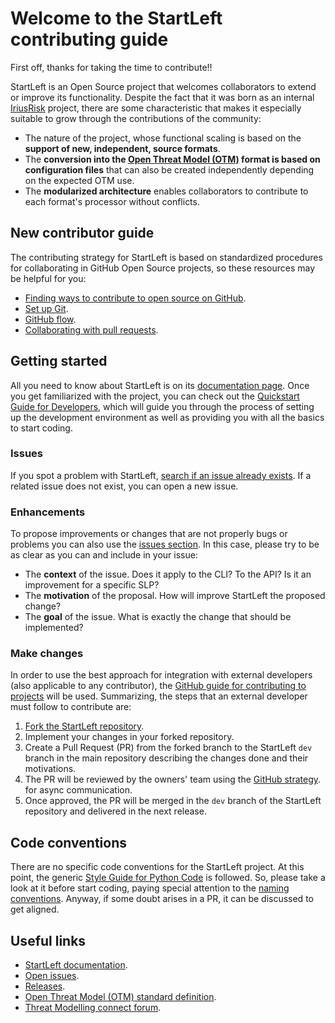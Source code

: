 # Welcome to the StartLeft contributing guide
First off, thanks for taking the time to contribute!!

StartLeft is an Open Source project that welcomes collaborators to extend or improve its functionality. Despite
the fact that it was born as an internal [IriusRisk](https://iriusrisk.com) project, there are some characteristic that 
makes it especially suitable to grow through the contributions of the community:

* The nature of the project, whose functional scaling is based on the **support of new, independent, source
  formats**.
* The **conversion into the [Open Threat Model (OTM)](https://github.com/iriusrisk/OpenThreatModel) format is based on 
  configuration files** that can also be created independently depending on the expected OTM use.
* The **modularized architecture** enables collaborators to contribute to each format's processor without conflicts.

## New contributor guide
The contributing strategy for StartLeft is based on standardized procedures for collaborating in GitHub Open Source
projects, so these resources may be helpful for you:

* [Finding ways to contribute to open source on GitHub](https://docs.github.com/en/get-started/exploring-projects-on-github/finding-ways-to-contribute-to-open-source-on-github).
* [Set up Git](https://docs.github.com/en/get-started/quickstart/set-up-git).
* [GitHub flow](https://docs.github.com/en/get-started/quickstart/github-flow).
* [Collaborating with pull requests](https://docs.github.com/en/github/collaborating-with-pull-requests).

## Getting started

All you need to know about StartLeft is on its [documentation page](http://iriusrisk.github.io/startleft). Once you
get familiarized with the project, you can check out the
[Quickstart Guide for Developers](http://iriusrisk.github.io/startleft/development/Quickstart-Guide-for-Developers/),
which will guide you through the process of setting up the development environment as well as providing you with all
the basics to start coding.

### Issues
If you spot a problem with StartLeft, [search if an issue already exists](https://github.com/iriusrisk/startleft/issues).
If a related issue does not exist, you can open a new issue.

### Enhancements
To propose improvements or changes that are not properly bugs or problems you can also use the
[issues section](https://github.com/iriusrisk/startleft/issues). In this case, please try to be as clear as you can
and include in your issue:
* The **context** of the issue. Does it apply to the CLI? To the API? Is it an improvement for a specific SLP?
* The **motivation** of the proposal. How will improve StartLeft the proposed change?
* The **goal** of the issue. What is exactly the change that should be implemented?

### Make changes
In order to use the best approach for integration with external developers (also applicable to any contributor), the
[GitHub guide for contributing to projects](https://docs.github.com/en/get-started/quickstart/contributing-to-projects)
will be used. Summarizing, the steps that an external developer must follow to contribute are:

1. [Fork the StartLeft repository](https://github.com/iriusrisk/startleft/fork).
2. Implement your changes in your forked repository.
3. Create a Pull Request (PR) from the forked branch to the StartLeft `dev` branch in the main
   repository describing the changes done and their motivations.
4. The PR will be reviewed by the owners' team using the
   [GitHub strategy](https://docs.github.com/en/pull-requests/collaborating-with-pull-requests/reviewing-changes-in-pull-requests/reviewing-proposed-changes-in-a-pull-request).
   for async communication.
5. Once approved, the PR will be merged in the `dev` branch of the StartLeft repository and delivered in the next
   release.

## Code conventions
There are no specific code conventions for the StartLeft project. At this point, the generic
[Style Guide for Python Code](https://peps.python.org/pep-0008/) is followed. So, please take a look at it before
start coding, paying special attention to the
[naming conventions](https://peps.python.org/pep-0008/#naming-conventions). Anyway, if some doubt arises in a PR, it
can be discussed to get aligned.


## Useful links
* <a href="http://iriusrisk.github.io/startleft" target="_blank">StartLeft documentation</a>.
* <a href="https://github.com/iriusrisk/startleft/issues" target="_blank">Open issues</a>.
* <a href="https://github.com/iriusrisk/startleft/releases" target="_blank">Releases</a>.
* <a href="https://github.com/iriusrisk/OpenThreatModel" target="_blank">Open Threat Model (OTM) standard definition</a>.
* <a href="https://www.threatmodelingconnect.com/" target="_blank">Threat Modelling connect forum</a>.
